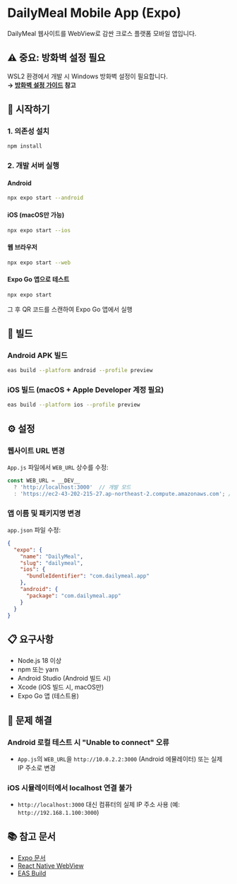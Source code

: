 # DailyMeal Mobile App (Expo)

DailyMeal 웹사이트를 WebView로 감싼 크로스 플랫폼 모바일 앱입니다.

## ⚠️ 중요: 방화벽 설정 필요

WSL2 환경에서 개발 시 Windows 방화벽 설정이 필요합니다.  
**→ [방화벽 설정 가이드](../FIREWALL_SETUP.md) 참고**

## 🚀 시작하기

### 1. 의존성 설치
```bash
npm install
```

### 2. 개발 서버 실행

#### Android
```bash
npx expo start --android
```

#### iOS (macOS만 가능)
```bash
npx expo start --ios
```

#### 웹 브라우저
```bash
npx expo start --web
```

#### Expo Go 앱으로 테스트
```bash
npx expo start
```
그 후 QR 코드를 스캔하여 Expo Go 앱에서 실행

## 📱 빌드

### Android APK 빌드
```bash
eas build --platform android --profile preview
```

### iOS 빌드 (macOS + Apple Developer 계정 필요)
```bash
eas build --platform ios --profile preview
```

## ⚙️ 설정

### 웹사이트 URL 변경
`App.js` 파일에서 `WEB_URL` 상수를 수정:
```javascript
const WEB_URL = __DEV__ 
  ? 'http://localhost:3000'  // 개발 모드
  : 'https://ec2-43-202-215-27.ap-northeast-2.compute.amazonaws.com'; // 프로덕션 (실제 도메인으로 변경)
```

### 앱 이름 및 패키지명 변경
`app.json` 파일 수정:
```json
{
  "expo": {
    "name": "DailyMeal",
    "slug": "dailymeal",
    "ios": {
      "bundleIdentifier": "com.dailymeal.app"
    },
    "android": {
      "package": "com.dailymeal.app"
    }
  }
}
```

## 📋 요구사항

- Node.js 18 이상
- npm 또는 yarn
- Android Studio (Android 빌드 시)
- Xcode (iOS 빌드 시, macOS만)
- Expo Go 앱 (테스트용)

## 🔧 문제 해결

### Android 로컬 테스트 시 "Unable to connect" 오류
- `App.js`의 `WEB_URL`을 `http://10.0.2.2:3000` (Android 에뮬레이터) 또는 실제 IP 주소로 변경

### iOS 시뮬레이터에서 localhost 연결 불가
- `http://localhost:3000` 대신 컴퓨터의 실제 IP 주소 사용 (예: `http://192.168.1.100:3000`)

## 📚 참고 문서

- [Expo 문서](https://docs.expo.dev/)
- [React Native WebView](https://github.com/react-native-webview/react-native-webview)
- [EAS Build](https://docs.expo.dev/build/introduction/)
